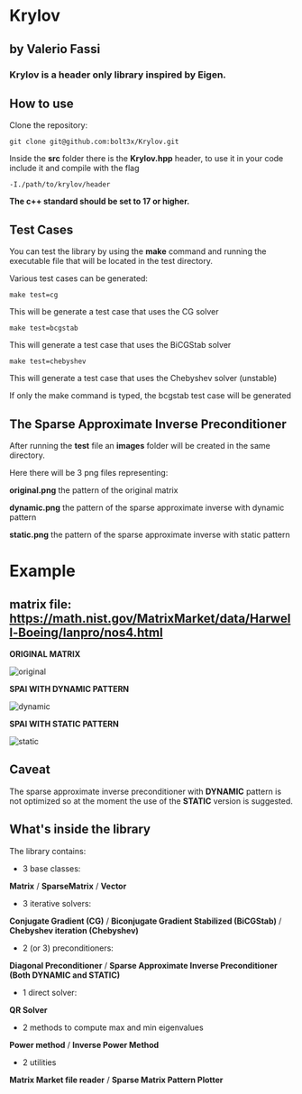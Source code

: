 # Krylov
## by Valerio Fassi
### Krylov is a header only library inspired by Eigen.

## How to use

Clone the repository:
```
git clone git@github.com:bolt3x/Krylov.git
```

Inside the **src** folder there is the **Krylov.hpp** header,
to use it in your code include it and compile with the flag
```
-I./path/to/krylov/header
```

**The c++ standard should be set to 17 or higher.**

## Test Cases
You can test the library by using the **make** command and running the executable file 
that will be located in the test directory.

Various test cases can be generated:

```
make test=cg
```
This will be generate a test case that uses the CG solver
```
make test=bcgstab
```
This will generate a test case that uses the BiCGStab solver
```
make test=chebyshev
```
This will generate a test case that uses the Chebyshev solver (unstable)

If only the make command is typed, the bcgstab test case will be generated

## The Sparse Approximate Inverse Preconditioner 

After running the **test** file an **images** folder will be created in the same directory.

Here there will be 3 png files representing:

**original.png** the pattern of the original matrix

**dynamic.png** the pattern of the sparse approximate inverse with dynamic pattern 

**static.png** the pattern of the sparse approximate inverse with static pattern
# Example 
## matrix file: https://math.nist.gov/MatrixMarket/data/Harwell-Boeing/lanpro/nos4.html

**ORIGINAL MATRIX**

![original](https://user-images.githubusercontent.com/103378889/216479768-a5505586-5ec3-4e38-9fbf-e4c1109d1f6c.png)

**SPAI WITH DYNAMIC PATTERN**

![dynamic](https://user-images.githubusercontent.com/103378889/216479780-e0870163-d931-4700-a348-004d7f8ad3fc.png)

**SPAI WITH STATIC PATTERN**

![static](https://user-images.githubusercontent.com/103378889/216479790-1f47a430-a595-457f-9ad3-4d486583750f.png)

## Caveat
The sparse approximate inverse preconditioner with **DYNAMIC** pattern is not optimized
so at the moment the use of the **STATIC** version is suggested.

## What's inside the library

The library contains:

- 3 base classes:

**Matrix** / **SparseMatrix** / **Vector**

- 3 iterative solvers:

**Conjugate Gradient (CG)** / **Biconjugate Gradient Stabilized (BiCGStab)** / **Chebyshev iteration (Chebyshev)**

- 2 (or 3) preconditioners:

**Diagonal Preconditioner** / **Sparse Approximate Inverse Preconditioner (Both DYNAMIC and STATIC)**

- 1 direct solver:

**QR Solver**

- 2 methods to compute max and min eigenvalues

**Power method** / **Inverse Power Method**

- 2 utilities

**Matrix Market file reader** / **Sparse Matrix Pattern Plotter**

